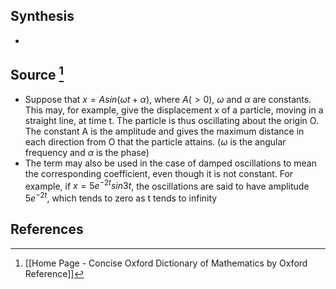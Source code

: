 ## Synthesis
- 
## Source [^1]
- Suppose that $x = A sin(\omega t + \alpha)$, where $A (> 0)$, $\omega$ and $\alpha$ are constants. This may, for example, give the displacement x of a particle, moving in a straight line, at time t. The particle is thus oscillating about the origin O. The constant A is the amplitude and gives the maximum distance in each direction from O that the particle attains. ($\omega$ is the angular frequency and $\alpha$ is the phase)
- The term may also be used in the case of damped oscillations to mean the corresponding coefficient, even though it is not constant. For example, if $x = 5e^{-2t} sin3t$, the oscillations are said to have amplitude $5e^{-2t}$, which tends to zero as t tends to infinity
## References

[^1]: [[Home Page - Concise Oxford Dictionary of Mathematics by Oxford Reference]]